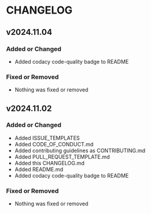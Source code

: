 # CHANGELOG

## v2024.11.04

### Added or Changed

- Added codacy code-quality badge to README

### Fixed or Removed

- Nothing was fixed or removed

## v2024.11.02

### Added or Changed

- Added ISSUE_TEMPLATES
- Added CODE_OF_CONDUCT.md
- Added contributing guidelines as CONTRIBUTING.md
- Added PULL_REQUEST_TEMPLATE.md
- Added this CHANGELOG.md
- Added README.md
- Added codacy code-quality badge to README

### Fixed or Removed

- Nothing was fixed or removed
